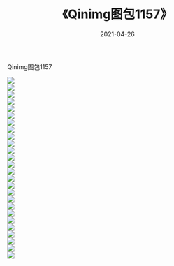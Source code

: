 ﻿---
layout: post
title:  《Qinimg图包1157》
date:   2021-04-26
img: http://imgx.orgx.ga/Qinimg图包/Qinimg图包1157/000.jpg
categories: [美女, 清纯, 唯美]
---

Qinimg图包1157

 ![](http://imgx.orgx.ga/Qinimg图包/Qinimg图包1157/001.jpg) <br>![](http://imgx.orgx.ga/Qinimg图包/Qinimg图包1157/002.jpg) <br>![](http://imgx.orgx.ga/Qinimg图包/Qinimg图包1157/003.jpg) <br>![](http://imgx.orgx.ga/Qinimg图包/Qinimg图包1157/004.jpg) <br>![](http://imgx.orgx.ga/Qinimg图包/Qinimg图包1157/005.jpg) <br>![](http://imgx.orgx.ga/Qinimg图包/Qinimg图包1157/006.jpg) <br>![](http://imgx.orgx.ga/Qinimg图包/Qinimg图包1157/007.jpg) <br>![](http://imgx.orgx.ga/Qinimg图包/Qinimg图包1157/008.jpg) <br>![](http://imgx.orgx.ga/Qinimg图包/Qinimg图包1157/009.jpg) <br>![](http://imgx.orgx.ga/Qinimg图包/Qinimg图包1157/010.jpg) <br>![](http://imgx.orgx.ga/Qinimg图包/Qinimg图包1157/011.jpg) <br>![](http://imgx.orgx.ga/Qinimg图包/Qinimg图包1157/012.jpg) <br>![](http://imgx.orgx.ga/Qinimg图包/Qinimg图包1157/013.jpg) <br>![](http://imgx.orgx.ga/Qinimg图包/Qinimg图包1157/014.jpg) <br>![](http://imgx.orgx.ga/Qinimg图包/Qinimg图包1157/015.jpg) <br>![](http://imgx.orgx.ga/Qinimg图包/Qinimg图包1157/016.jpg) <br>![](http://imgx.orgx.ga/Qinimg图包/Qinimg图包1157/017.jpg) <br>![](http://imgx.orgx.ga/Qinimg图包/Qinimg图包1157/018.jpg) <br>![](http://imgx.orgx.ga/Qinimg图包/Qinimg图包1157/019.jpg) <br>![](http://imgx.orgx.ga/Qinimg图包/Qinimg图包1157/020.jpg) <br>![](http://imgx.orgx.ga/Qinimg图包/Qinimg图包1157/021.jpg) <br>![](http://imgx.orgx.ga/Qinimg图包/Qinimg图包1157/022.jpg) <br>![](http://imgx.orgx.ga/Qinimg图包/Qinimg图包1157/023.jpg) <br>![](http://imgx.orgx.ga/Qinimg图包/Qinimg图包1157/024.jpg) <br>![](http://imgx.orgx.ga/Qinimg图包/Qinimg图包1157/025.jpg) <br>![](http://imgx.orgx.ga/Qinimg图包/Qinimg图包1157/026.jpg) <br>
